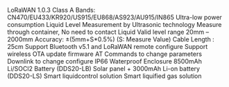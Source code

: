 LoRaWAN 1.0.3 Class A
Bands: CN470/EU433/KR920/US915/EU868/AS923/AU915/IN865
Ultra-low power consumption
Liquid Level Measurement by Ultrasonic technology
Measure through container, No need to contact Liquid
Valid level range 20mm – 2000mm
Accuracy: ±(5mm+S*0.5%) (S: Measure Value)
Cable Length : 25cm
Support Bluetooth v5.1 and LoRaWAN remote configure
Support wireless OTA update firmware
AT Commands to change parameters
Downlink to change configure
IP66 Waterproof Enclosure
8500mAh Li/SOCl2 Battery (DDS20-LB)
Solar panel + 3000mAh Li-on battery (DDS20-LS)
Smart liquidcontrol solution
Smart liquified gas solution

